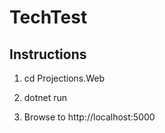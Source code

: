 # TechTest

## Instructions

1. cd Projections.Web

2. dotnet run

3. Browse to http://localhost:5000

